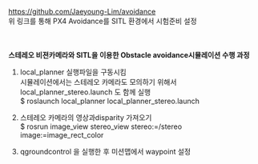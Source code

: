 https://github.com/Jaeyoung-Lim/avoidance
<br>위 링크를 통해 PX4 Avoidance를 SITL 환경에서 시험준비 설정


<br>
<br><strong>스테레오 비젼카메라와 SITL을 이용한 Obstacle avoidance시뮬레이션 수행 과정</strong> <br>

 
 1. local_planner 실행파일을 구동시킴 
 <br>시뮬레이션에서는 스테레오 카메라도 모의하기 위해서 local_planner_stereo.launch 도 함께 실행
 <br>$ roslaunch local_planner local_planner_stereo.launch

2. 스테레오 카메라의 영상과disparity 가져오기
 <br>$ rosrun image_view stereo_view stereo:=/stereo image:=image_rect_color
 
 
3. qgroundcontrol 을 실행한 후 미션맵에서 waypoint 설정

